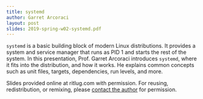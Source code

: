 ```yaml
---
title: systemd
author: Garret Arcoraci
layout: post
slides: 2019-spring-w02-systemd.pdf
---
```


`systemd` is a basic building block of modern Linux distributions.
It provides a system and service manager that runs as PID 1 and starts the rest of the system.
In this presentation, Prof. Garret Arcoraci introduces `systemd`, where it fits into the distribution, and how it works.
He explains common concepts such as unit files, targets, dependencies, run levels, and more.

Slides provided online at ritlug.com with permission.
For reusing, redistribution, or remixing, please [contact the author](https://www.rit.edu/gccis/garret-arcoraci) for permission.
